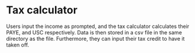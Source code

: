# Tax calculator

Users input the income as prompted, and the tax calculator calculates their PAYE, and USC respectively. Data is then stored in a csv file in the same directory as the file. 
Furthermore, they can input their tax credit to have it taken off. 
